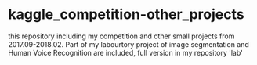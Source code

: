 # kaggle_competition-other_projects
this repository including my competition and other small projects from 2017.09-2018.02. Part of my labourtory project of image segmentation and Human Voice Recognition are included, full version in my repository 'lab'
